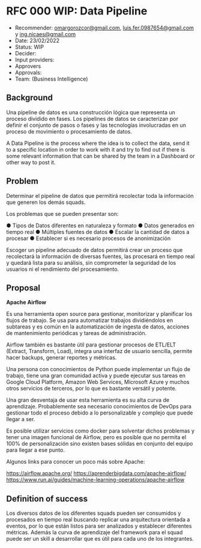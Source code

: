 # RFC 000 WIP: Data Pipeline

+ Recommender: omargorozcor@gmail.com, luis.fer.0987654@gmail.com y ing.nicaes@gmail.com 
+ Date: 23/02/2022	
+ Status: WIP
+ Decider: 
+ Input providers: 
+ Approvers 
+ Approvals:
+ Team: (Business Intelligence)

## Background

Una pipeline de datos es una construcción lógica que representa un proceso dividido en fases. Los pipelines de datos se caracterizan por definir el conjunto de pasos o fases y las tecnologías involucradas en un proceso de movimiento o procesamiento de datos. 

A Data Pipeline is the process where the idea is to collect the data, send it to a specific location in order to work with it and try to find out if there is some relevant information that can be shared by the team in a Dashboard or other way to post it.


## Problem

Determinar el pipeline de datos que permitirá recolectar toda la información que generen los demás squads. 

Los problemas que se pueden presentar son: 

●	Tipos de Datos diferentes en naturaleza y formato
●	Datos generados en tiempo real
●	Múltiples fuentes de datos
●	Escalar la cantidad de datos a procesar
●	Establecer si es necesario procesos de anonimización

Escoger un pipeline adecuado de datos permitirá crear un proceso que recolectará la información de diversas fuentes, las procesará en tiempo real y quedará lista para su análisis, sin comprometer la seguridad de los usuarios ni el rendimiento del procesamiento.


## Proposal

**Apache Airflow**

Es una herramienta open source para gestionar, monitorizar y planificar los flujos de trabajo. Se usa para automatizar trabajos dividiéndolos en subtareas y es común en la automatización de ingesta de datos, acciones de mantenimiento periódicas y tareas de administración.

Airflow también es bastante útil para gestionar procesos de ETL/ELT (Extract, Transform, Load), integra una interfaz de usuario sencilla, permite hacer backups, generar reportes y métricas.

Una persona con conocimientos de Python puede implementar un flujo de trabajo, tiene una gran comunidad activa y puede ejecutar sus tareas en Google Cloud Platform, Amazon Web Services, Microsoft Azure y muchos otros servicios de terceros, por lo que es bastante versátil y potente.

Una gran desventaja de usar esta herramienta es su alta curva de aprendizaje. Probablemente sea necesario conocimientos de DevOps para gestionar todo el proceso debido a lo personalizable y complejo que puede llegar a ser.

Es posible utilizar servicios como docker para solventar dichos problemas y tener una imagen funcional de Airflow, pero es posible que no permita el 100% de personalización sino existen bases sólidas en conjunto del equipo para llegar a ese punto.

Algunos links para conocer un poco más sobre Apache:

https://airflow.apache.org/
https://aprenderbigdata.com/apache-airflow/
https://www.run.ai/guides/machine-learning-operations/apache-airflow


## Definition of success

Los diversos datos de los diferentes squads pueden ser consumidos y procesados en tiempo real buscando replicar una arquitectura orientada a eventos, por lo que están listos para ser analizados y establecer diferentes métricas. Además la curva de aprendizaje del framework para el squad puede ser un skill a desarrollar que es útil para cada uno de los integrantes.

